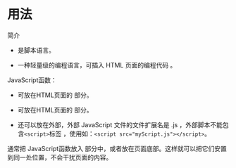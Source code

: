 # 用法

简介

- 是脚本语言。

- 一种轻量级的编程语言，可插入 HTML 页面的编程代码 。

JavaScript函数：

- 可放在HTML页面的 <head> 部分。

- 可放在HTML页面的 <body> 部分。 

-  还可以放在外部，外部 JavaScript 文件的文件扩展名是 .js ，外部脚本不能包含`<script>`标签 ，使用如：`<script src="myScript.js"></script>`。

通常把 JavaScript函数放入 <head> 部分中，或者放在页面底部。这样就可以把它们安置到同一处位置，不会干扰页面的内容。 